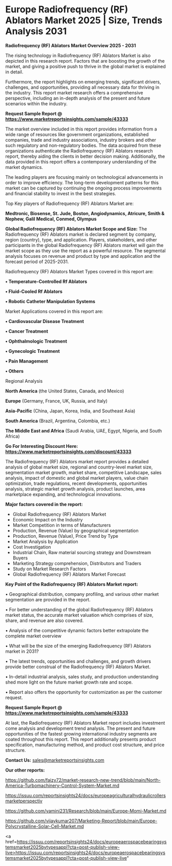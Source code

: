 # Europe Radiofrequency (RF) Ablators Market 2025 | Size, Trends Analysis 2031

<Strong> Radiofrequency (RF) Ablators Market Overview 2025 - 2031</strong>

The rising technology in Radiofrequency (RF) Ablators Market is also depicted in this research report. Factors that are boosting the growth of the market, and giving a positive push to thrive in the global market is explained in detail.

Furthermore, the report highlights on emerging trends, significant drivers, challenges, and opportunities, providing all necessary data for thriving in the industry. This report market research offers a comprehensive perspective, including an in-depth analysis of the present and future scenarios within the industry.

<strong>Request Sample Report @ <a href=https://www.marketreportsinsights.com/sample/43333>https://www.marketreportsinsights.com/sample/43333</a></strong>

The market overview included in this report provides information from a wide range of resources like government organizations, established companies, trade and industry associations, industry brokers and other such regulatory and non-regulatory bodies. The data acquired from these organizations authenticate the Radiofrequency (RF) Ablators research report, thereby aiding the clients in better decision making. Additionally, the data provided in this report offers a contemporary understanding of the market dynamics.

The leading players are focusing mainly on technological advancements in order to improve efficiency. The long-term development patterns for this market can be captured by continuing the ongoing process improvements and financial stability to invest in the best strategies.

Top Key players of Radiofrequency (RF) Ablators Market are:

<strong>Medtronic, Biosense, St. Jude, Boston, Angiodynamics, Atricure, Smith & Nephew, Galil Medical, Conmed, Olympus</strong>

<strong><b>Global Radiofrequency (RF) Ablators Market Scope and Size:</b></strong>
The Radiofrequency (RF) Ablators market is declared segment by company, region (country), type, and application. Players, stakeholders, and other participants in the global Radiofrequency (RF) Ablators market will gain the market scope as they use the report as a powerful resource. The segmental analysis focuses on revenue and product by type and application and the forecast period of 2025-2031.

Radiofrequency (RF) Ablators Market Types covered in this report are:

<strong>•  Temperature-Controlled Rf Ablators

•  Fluid-Cooled Rf Ablators

•  Robotic Catheter Manipulation Systems</strong>

Market Applications covered in this report are:

<strong>•  Cardiovascular Disease Treatment

•  Cancer Treatment

•  Ophthalmologic Treatment

•  Gynecologic Treatment

•  Pain Management

•  Others</strong> 

Regional Analysis

<strong>North America</strong> (the United States, Canada, and Mexico)

<strong>Europe</strong> (Germany, France, UK, Russia, and Italy)

<strong>Asia-Pacific</strong> (China, Japan, Korea, India, and Southeast Asia)

<strong>South America</strong> (Brazil, Argentina, Colombia, etc.)

<strong>The Middle East and Africa</strong> (Saudi Arabia, UAE, Egypt, Nigeria, and South Africa)

<strong>Go For Interesting Discount Here: <a href=https://www.marketreportsinsights.com/discount/43333>https://www.marketreportsinsights.com/discount/43333</a></strong>

The Radiofrequency (RF) Ablators market report provides a detailed analysis of global market size, regional and country-level market size, segmentation market growth, market share, competitive Landscape, sales analysis, impact of domestic and global market players, value chain optimization, trade regulations, recent developments, opportunities analysis, strategic market growth analysis, product launches, area marketplace expanding, and technological innovations.

<strong><b>Major factors covered in the report:</b></strong>
<ul>
  <li>Global Radiofrequency (RF) Ablators Market </li>
  <li>Economic Impact on the Industry</li>
  <li>Market Competition in terms of Manufacturers</li>
  <li>Production, Revenue (Value) by geographical segmentation</li>
  <li>Production, Revenue (Value), Price Trend by Type</li>
  <li>Market Analysis by Application</li>
  <li>Cost Investigation</li>
  <li>Industrial Chain, Raw material sourcing strategy and Downstream Buyers</li>
  <li>Marketing Strategy comprehension, Distributors and Traders</li>
  <li>Study on Market Research Factors</li>
  <li>Global Radiofrequency (RF) Ablators Market Forecast</li>
</ul>

<strong><b>Key Point of the Radiofrequency (RF) Ablators Market report:</b></strong>

• Geographical distribution, company profiling, and various other market segmentation are provided in the report.

• For better understanding of the global Radiofrequency (RF) Ablators market status, the accurate market valuation which comprises of size, share, and revenue are also covered.

• Analysis of the competitive dynamic factors better extrapolate the complete market overview

• What will be the size of the emerging Radiofrequency (RF) Ablators market in 2031?

• The latest trends, opportunities and challenges, and growth drivers provide better construal of the Radiofrequency (RF) Ablators Market.

• In-detail industrial analysis, sales study, and production understanding shed more light on the future market growth rate and scope.

• Report also offers the opportunity for customization as per the customer request.

<strong>Request Sample Report @ <a href=https://www.marketreportsinsights.com/sample/43333>https://www.marketreportsinsights.com/sample/43333</a></strong>

At last, the Radiofrequency (RF) Ablators Market report includes investment come analysis and development trend analysis. The present and future opportunities of the fastest growing international industry segments are coated throughout this report. This report additionally presents product specification, manufacturing method, and product cost structure, and price structure.

<strong>Contact Us:</strong>
sales@marketreportsinsights.com

<strong>Our other reports:</strong>

<a href=https://github.com/faizy72/market-research-new-trend/blob/main/North-America-Turbomachinery-Control-System-Market.md>https://github.com/faizy72/market-research-new-trend/blob/main/North-America-Turbomachinery-Control-System-Market.md</a>

<a href=https://issuu.com/reportsinsights24/docs/europeagriculturalhydraulicrollersmarketperspectiv>https://issuu.com/reportsinsights24/docs/europeagriculturalhydraulicrollersmarketperspectiv</a>

<a href=https://github.com/yamini231/Research/blob/main/Europe-Momi-Market.md>https://github.com/yamini231/Research/blob/main/Europe-Momi-Market.md</a>

<a href=https://github.com/vijaykumar207/Marketing-Report/blob/main/Europe-Polycrystalline-Solar-Cell-Market.md>https://github.com/vijaykumar207/Marketing-Report/blob/main/Europe-Polycrystalline-Solar-Cell-Market.md</a>

<a href=https://issuu.com/reportsinsights24/docs/europeaerospacebearingsystemsmarket2025bytypesappl?cta=post-publish-view-live>https://issuu.com/reportsinsights24/docs/europeaerospacebearingsystemsmarket2025bytypesappl?cta=post-publish-view-live</a>"
